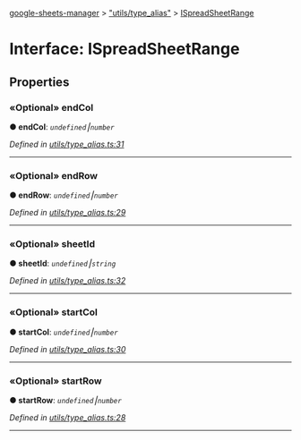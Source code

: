 [google-sheets-manager](../README.md) > ["utils/type_alias"](../modules/_utils_type_alias_.md) > [ISpreadSheetRange](../interfaces/_utils_type_alias_.ispreadsheetrange.md)



# Interface: ISpreadSheetRange


## Properties
<a id="endcol"></a>

### «Optional» endCol

**●  endCol**:  *`undefined`⎮`number`* 

*Defined in [utils/type_alias.ts:31](https://github.com/AbdelrahmanRamadan/google-sheets-manager/blob/8df96f0/src/utils/type_alias.ts#L31)*





___

<a id="endrow"></a>

### «Optional» endRow

**●  endRow**:  *`undefined`⎮`number`* 

*Defined in [utils/type_alias.ts:29](https://github.com/AbdelrahmanRamadan/google-sheets-manager/blob/8df96f0/src/utils/type_alias.ts#L29)*





___

<a id="sheetid"></a>

### «Optional» sheetId

**●  sheetId**:  *`undefined`⎮`string`* 

*Defined in [utils/type_alias.ts:32](https://github.com/AbdelrahmanRamadan/google-sheets-manager/blob/8df96f0/src/utils/type_alias.ts#L32)*





___

<a id="startcol"></a>

### «Optional» startCol

**●  startCol**:  *`undefined`⎮`number`* 

*Defined in [utils/type_alias.ts:30](https://github.com/AbdelrahmanRamadan/google-sheets-manager/blob/8df96f0/src/utils/type_alias.ts#L30)*





___

<a id="startrow"></a>

### «Optional» startRow

**●  startRow**:  *`undefined`⎮`number`* 

*Defined in [utils/type_alias.ts:28](https://github.com/AbdelrahmanRamadan/google-sheets-manager/blob/8df96f0/src/utils/type_alias.ts#L28)*





___


